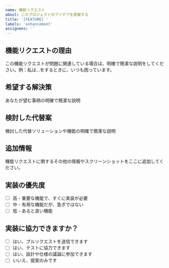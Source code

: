 ```yaml
---
name: 機能リクエスト
about: このプロジェクトのアイデアを提案する
title: '[FEATURE] '
labels: 'enhancement'
assignees: ''
---
```


## 機能リクエストの理由
この機能リクエストが問題に関連している場合は、明確で簡潔な説明をしてください。例：私は...をするときに、いつも困っています。

## 希望する解決策
あなたが望む事柄の明確で簡潔な説明

## 検討した代替案
検討した代替ソリューションや機能の明確で簡潔な説明

## 追加情報
機能リクエストに関するその他の情報やスクリーンショットをここに追加してください。

## 実装の優先度
- [ ] 高 - 重要な機能で、すぐに実装が必要
- [ ] 中 - 有用な機能だが、急ぎではない
- [ ] 低 - あると良い機能

## 実装に協力できますか？
- [ ] はい、プルリクエストを送信できます
- [ ] はい、テストに協力できます
- [ ] はい、設計や仕様の議論に参加できます
- [ ] いいえ、提案のみです
